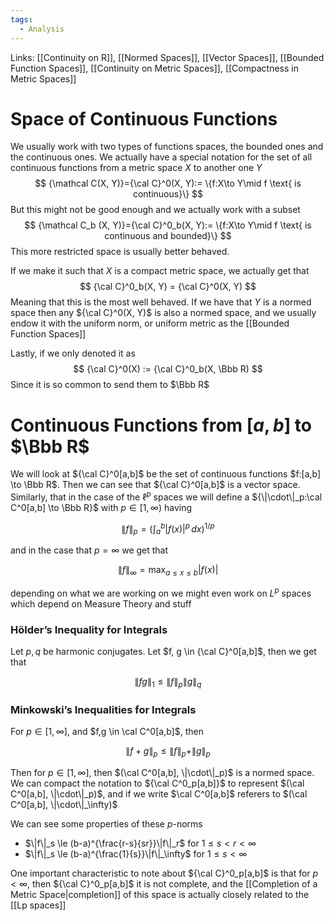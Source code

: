 ```yaml
---
tags:
  - Analysis
---
```

Links: [[Continuity on R]], [[Normed Spaces]], [[Vector Spaces]], [[Bounded Function Spaces]], [[Continuity on Metric Spaces]], [[Compactness in Metric Spaces]]

# Space of Continuous Functions

We usually work with two types of functions spaces, the bounded ones and the continuous ones. We actually have a special notation for the set of all continuous functions from a metric space $X$ to another one $Y$
$$
{\mathcal C(X, Y)}={\cal C}^0(X, Y):= \{f:X\to Y\mid f \text{ is continuous}\}
$$
But this might not be good enough and we actually work with a subset 
$$
{\mathcal C_b (X, Y)}={\cal C}^0_b(X, Y):= \{f:X\to Y\mid f \text{ is continuous and bounded}\}
$$
This more restricted space is usually better behaved.

If we make it such that $X$ is a compact metric space, we actually get that 
$$
{\cal C}^0_b(X, Y) =  {\cal C}^0(X, Y)
$$
Meaning that this is the most well behaved. If we have that $Y$ is a normed space then any ${\cal C}^0(X, Y)$ is also a normed space, and we usually endow it with the uniform norm, or uniform metric as the [[Bounded Function Spaces]]

Lastly, if we only denoted it as 
$$
{\cal C}^0(X) := {\cal C}^0_b(X, \Bbb R) 
$$
Since it is so common to send them to $\Bbb R$

# Continuous Functions from $[a, b]$ to $\Bbb R$
We will look at ${\cal C}^0[a,b]$ be the set of continuous functions $f:[a,b] \to \Bbb R$. Then we can see that ${\cal C}^0[a,b]$ is a vector space. Similarly, that in the case of the $\ell^p$ spaces we will define a ${\|\cdot\|_p:\cal C^0[a,b] \to \Bbb R}$ with $p \in [1, \infty)$ having

$$ \|f\|_p = \left(\int_a^b |f(x)|^p\, dx\right)^{1/p} $$

and in the case that $p = \infty$ we get that

$$ \|f\|_\infty = \max_{a\le x\le b} |f(x)| $$

depending on what we are working on we might even work on $L^p$ spaces which depend on Measure Theory and stuff

### Hölder’s Inequality for Integrals

Let $p, q$ be harmonic conjugates. Let $f, g \in {\cal C}^0[a,b]$, then we get that

$$ \|fg\|_1 \le \|f\|_p \|g\|_q $$

### Minkowski’s Inequalities for Integrals

For $p \in [1,\infty]$, and $f,g \in \cal C^0[a,b]$, then

$$ \|f+g\|_p \le \|f\|_p +\|g\|_p $$

Then for $p\in [1, \infty]$, then $(\cal C^0[a,b], \|\cdot\|_p)$ is a normed space. We can compact the notation to ${\cal C^0_p[a,b]}$ to represent $(\cal C^0[a,b], \|\cdot\|_p)$, and if we write $\cal C^0[a,b]$ referers to $(\cal C^0[a,b], \|\cdot\|_\infty)$

We can see some properties of these $p$-norms

- $\|f\|_s \le (b-a)^{\frac{r-s}{sr}}\|f\|_r$ for $1 \le s <r <\infty$
- $\|f\|_s \le (b-a)^{\frac{1}{s}}\|f\|_\infty$ for $1 \le s < \infty$

One important characteristic to note about ${\cal C}^0_p[a,b]$ is that for $p < \infty$, then ${\cal C}^0_p[a,b]$ it is not complete, and the [[Completion of a Metric Space|completion]] of this space is actually closely related to the [[Lp spaces]] 